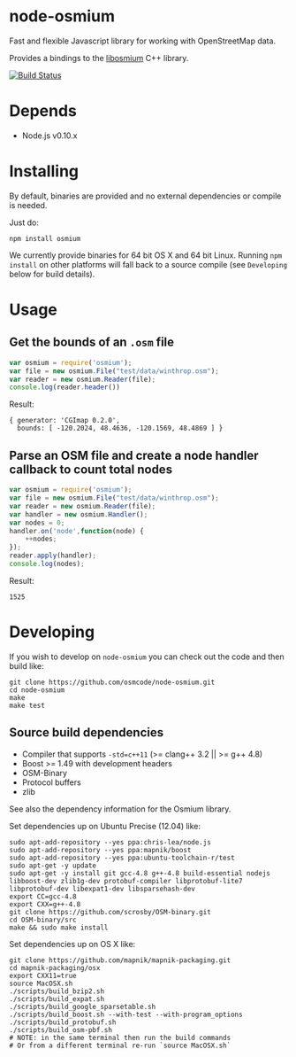 # node-osmium

Fast and flexible Javascript library for working with OpenStreetMap data.

Provides a bindings to the [libosmium](https://github.com/osmcode/libosmium) C++ library.

[![Build Status](https://secure.travis-ci.org/osmcode/node-osmium.png)](http://travis-ci.org/osmcode/node-osmium)

# Depends

 - Node.js v0.10.x

# Installing

By default, binaries are provided and no external dependencies or compile is needed.

Just do:

    npm install osmium

We currently provide binaries for 64 bit OS X and 64 bit Linux. Running `npm install` on other
platforms will fall back to a source compile (see `Developing` below for build details).

# Usage

## Get the bounds of an `.osm` file

```js
var osmium = require('osmium');
var file = new osmium.File("test/data/winthrop.osm");
var reader = new osmium.Reader(file);
console.log(reader.header())
```

Result:
```
{ generator: 'CGImap 0.2.0',
  bounds: [ -120.2024, 48.4636, -120.1569, 48.4869 ] }
```

## Parse an OSM file and create a node handler callback to count total nodes

```js
var osmium = require('osmium');
var file = new osmium.File("test/data/winthrop.osm");
var reader = new osmium.Reader(file);
var handler = new osmium.Handler();
var nodes = 0;
handler.on('node',function(node) {
    ++nodes;
});
reader.apply(handler);
console.log(nodes);
```

Result:
```
1525
```

# Developing

If you wish to develop on `node-osmium` you can check out the code and then build like:

    git clone https://github.com/osmcode/node-osmium.git
    cd node-osmium
    make
    make test

## Source build dependencies

 - Compiler that supports `-std=c++11` (>= clang++ 3.2 || >= g++ 4.8)
 - Boost >= 1.49 with development headers
 - OSM-Binary
 - Protocol buffers
 - zlib

See also the dependency information for the Osmium library.

Set dependencies up on Ubuntu Precise (12.04) like:

    sudo apt-add-repository --yes ppa:chris-lea/node.js
    sudo apt-add-repository --yes ppa:mapnik/boost
    sudo apt-add-repository --yes ppa:ubuntu-toolchain-r/test
    sudo apt-get -y update
    sudo apt-get -y install git gcc-4.8 g++-4.8 build-essential nodejs libboost-dev zlib1g-dev protobuf-compiler libprotobuf-lite7 libprotobuf-dev libexpat1-dev libsparsehash-dev
    export CC=gcc-4.8
    export CXX=g++-4.8
    git clone https://github.com/scrosby/OSM-binary.git
    cd OSM-binary/src
    make && sudo make install

Set dependencies up on OS X like:

    git clone https://github.com/mapnik/mapnik-packaging.git
    cd mapnik-packaging/osx
    export CXX11=true
    source MacOSX.sh
    ./scripts/build_bzip2.sh
    ./scripts/build_expat.sh
    ./scripts/build_google_sparsetable.sh
    ./scripts/build_boost.sh --with-test --with-program_options
    ./scripts/build_protobuf.sh
    ./scripts/build_osm-pbf.sh
    # NOTE: in the same terminal then run the build commands
    # Or from a different terminal re-run `source MacOSX.sh`
